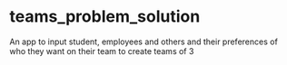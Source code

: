 # teams_problem_solution
An app to input student, employees and others and their preferences of who they want on their team to create teams of 3
